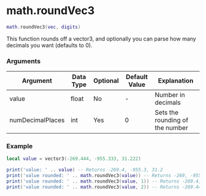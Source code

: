 # math.roundVec3

```lua
math.roundVec3(vec, digits)
```
This function rounds off a vector3, and optionally you can parse how many decimals you want (defaults to 0).

### Arguments
| Argument      | Data Type | Optional | Default Value | Explanation |
|---------------|-----------|----------|---------------|-------------|
| value | float | No | - | Number in decimals |
| numDecimalPlaces | int    | Yes | 0 | Sets the rounding of the number |

### Example
```lua
local value = vector3(-269.444, -955.333, 31.222)

print('value: ' .. value) -- Returns -269.4, -955.3, 31.2
print('value rounded: ' .. math.roundVec3(value)) -- Returns -269, -955, 31
print('value rounded: ' .. math.roundVec3(value, 1)) -- Returns -269.4, -955.3, 31.2
print('value rounded: ' .. math.roundVec3(value, 2)) -- Returns -269.44, -955.33, 31.22
```